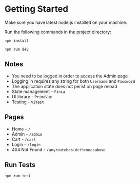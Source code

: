 # Getting Started
Make sure you have latest node.js installed on your machine.

Run the following commands in the project directory:

```npm install```

```npm run dev```


## Notes
- You need to be logged in order to access the Admin page 
- Logging in requires any string for both `Username` and `Password`
- The application state does not perist on page reload
- State management - `Pinia`
- UI library - `PrimeVue`
- Testing - `Vitest`

## Pages
- Home - `/`
- Admin - `/admin`
- Cart - `/cart`
- Login - `/login`
- 404 Not Found - `/anyroutebesidetheonesabove`


## Run Tests

```npm run test```


